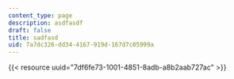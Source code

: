 ```yaml
---
content_type: page
description: asdfasdf
draft: false
title: sadfasd
uid: 7a7dc326-dd34-4167-919d-167d7c05999a
---
```

{{< resource uuid="7df6fe73-1001-4851-8adb-a8b2aab727ac" >}}